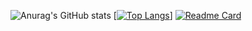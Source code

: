 ![Anurag's GitHub stats](https://github-readme-stats.vercel.app/api?username=mohsinparay&show_icons=true&theme=radical)
[[![Top Langs](https://github-readme-stats.vercel.app/api/top-langs/?username=mohsinparay&layout=compact)](https://github.com/mohsinparay/)]
[![Readme Card](https://github-readme-stats.vercel.app/api/pin/?username=mohsinparay&repo=github-readme-stats)](https://github.com/mohsinparay/)
